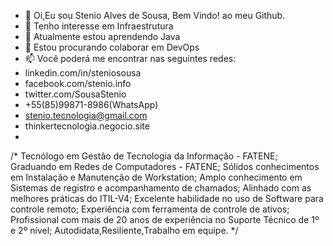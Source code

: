 - 👋 Oi,Eu sou Stenio Alves de Sousa, Bem Vindo! ao meu Github.
- 👀 Tenho interesse em Infraestrutura
- 🌱 Atualmente estou aprendendo Java 
- 💞️ Estou procurando colaborar em DevOps
- 📫 Você poderá me encontrar nas seguintes redes:
-  linkedin.com/in/steniosousa
-  facebook.com/stenio.info
-  twitter.com/SousaStenio
-  +55(85)99871-8986(WhatsApp)  
-  stenio.tecnologia@gmail.com
-  thinkertecnologia.negocio.site
-  
/*
Tecnólogo em Gestão de Tecnologia da Informação - FATENE;
Graduando em Redes de Computadores - FATENE;
Sólidos conhecimentos em Instalação e Manutenção de Workstation;
Amplo conhecimento em Sistemas de registro e acompanhamento de chamados;
Alinhado com as melhores práticas do ITIL-V4;
Excelente habilidade no uso de Software para controle remoto;
Experiência com ferramenta de controle de ativos;
Profissional com mais de 20 anos de experiência no Suporte Técnico de 1º e 2º nível;
Autodidata,Resiliente,Trabalho em equipe.
*/
